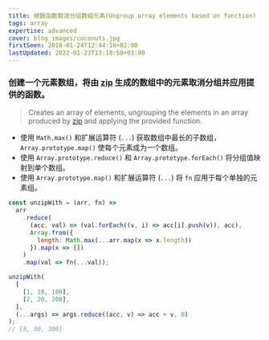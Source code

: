 ```yaml
---
title: 根据函数取消分组数组元素(Ungroup array elements based on function)
tags: array
expertise: advanced
cover: blog_images/coconuts.jpg
firstSeen: 2018-01-24T12:44:16+02:00
lastUpdated: 2022-01-23T13:18:50+03:00
---
```


### 创建一个元素数组，将由 [zip](./zip) 生成的数组中的元素取消分组并应用提供的函数。
> Creates an array of elements, ungrouping the elements in an array produced by [zip](./zip) and applying the provided function.

- 使用 `Math.max()` 和扩展运算符 (`...`) 获取数组中最长的子数组，`Array.prototype.map()` 使每个元素成为一个数组。
- 使用 `Array.prototype.reduce()` 和 `Array.prototype.forEach()` 将分组值映射到单个数组。
- 使用 `Array.prototype.map()` 和扩展运算符 (`...`) 将 `fn` 应用于每个单独的元素组。

```js
const unzipWith = (arr, fn) =>
  arr
    .reduce(
      (acc, val) => (val.forEach((v, i) => acc[i].push(v)), acc),
      Array.from({
        length: Math.max(...arr.map(x => x.length))
      }).map(x => [])
    )
    .map(val => fn(...val));
```

```js
unzipWith(
  [
    [1, 10, 100],
    [2, 20, 200],
  ],
  (...args) => args.reduce((acc, v) => acc + v, 0)
);
// [3, 30, 300]
```
